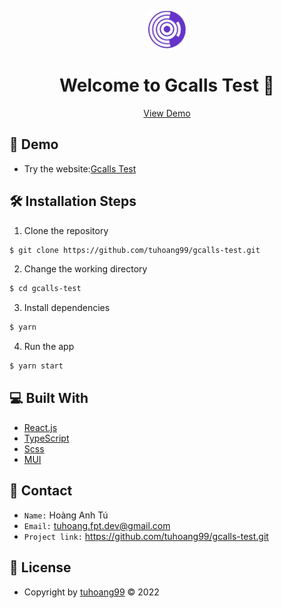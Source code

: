 <p align="center">
  <img alt="logo" src="./public/logo.png" width="60" />
</p>
<h1 align="center">
  Welcome to Gcalls Test 🌙
</h1>

<p align="center">
    <a href="https://gcalls_test.surge.sh/" target="blank">View Demo</a>
</p>

## 🚀 Demo

- Try the website:[Gcalls Test](https://gcalls_test.surge.sh/)

## 🛠️ Installation Steps

1. Clone the repository

```bash
$ git clone https://github.com/tuhoang99/gcalls-test.git
```

2. Change the working directory

```bash
$ cd gcalls-test
```

3. Install dependencies

```bash
$ yarn
```

4. Run the app

```bash
$ yarn start
```

## 💻 Built With

- [React.js](https://reactjs.org/)
- [TypeScript](https://www.typescriptlang.org/)
- [Scss](https://sass-lang.com/)
- [MUI](https://mui.com/)

## 📩 Contact

- `Name:` Hoàng Anh Tú
- `Email:` tuhoang.fpt.dev@gmail.com
- `Project link:` https://github.com/tuhoang99/gcalls-test.git

## 🧾 License

- Copyright by [tuhoang99](https://github.com/tuhoang99) © 2022
